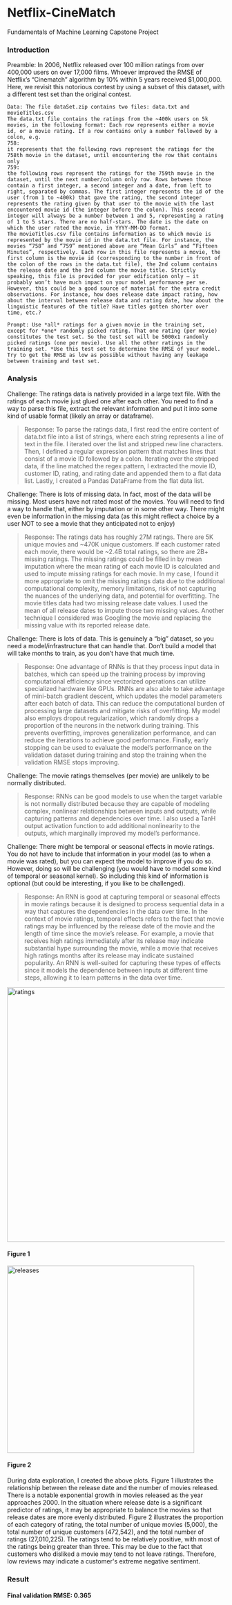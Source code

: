 # Netflix-CineMatch
Fundamentals of Machine Learning Capstone Project

### Introduction
Preamble: In 2006, Netflix released over 100 million ratings from over 400,000 users on over 17,000 films. Whoever improved the RMSE of Netflix’s “Cinematch” algorithm by 10% within 5 years received $1,000,000. Here, we revisit this notorious contest by using a subset of this dataset, with a different test set than the original contest.

```
Data: The file dataSet.zip contains two files: data.txt and movieTitles.csv
The data.txt file contains the ratings from the ~400k users on 5k movies, in the following format: Each row represents either a movie id, or a movie rating. If a row contains only a number followed by a colon, e.g.
758:
it represents that the following rows represent the ratings for the 758th movie in the dataset, until encountering the row that contains only
759:
the following rows represent the ratings for the 759th movie in the dataset, until the next number/column only row. Rows between those contain a first integer, a second integer and a date, from left to right, separated by commas. The first integer represents the id of the user (from 1 to ~400k) that gave the rating, the second integer represents the rating given by that user to the movie with the last encountered movie id (the integer before the colon). This second integer will always be a number between 1 and 5, representing a rating of 1 to 5 stars. There are no half-stars. The date is the date on which the user rated the movie, in YYYY-MM-DD format.
The movieTitles.csv file contains information as to which movie is represented by the movie id in the data.txt file. For instance, the movies “758” and “759” mentioned above are “Mean Girls” and “Fifteen Minutes”, respectively. Each row in this file represents a movie, the first column is the movie id (corresponding to the number in front of the colon of the rows in the data.txt file), the 2nd column contains the release date and the 3rd column the movie title. Strictly speaking, this file is provided for your edification only – it probably won’t have much impact on your model performance per se. However, this could be a good source of material for the extra credit observations. For instance, how does release date impact rating, how about the interval between release data and rating date, how about the linguistic features of the title? Have titles gotten shorter over time, etc.?
```

```
Prompt: Use *all* ratings for a given movie in the training set, except for *one* randomly picked rating. That one rating (per movie) constitutes the test set. So the test set will be 5000x1 randomly picked ratings (one per movie). Use all the other ratings in the training set. *Use this test set to determine the RMSE of your model. Try to get the RMSE as low as possible without having any leakage between training and test set.
```

### Analysis

Challenge: The ratings data is natively provided in a large text file. With the ratings of each movie just glued one after each other. You need to find a way to parse this file, extract the relevant information and put it into some kind of usable format (likely an array or dataframe).

> Response: To parse the ratings data, I first read the entire content of data.txt file into a list of strings, where each string represents a line of text in the file. I iterated over the list and stripped new line characters. Then, I defined a regular expression pattern that matches lines that consist of a movie ID followed by a colon. Iterating over the stripped data, if the line matched the regex pattern, I extracted the movie ID, customer ID, rating, and rating date and appended them to a flat data list. Lastly, I created a Pandas DataFrame from the flat data list.

Challenge: There is lots of missing data. In fact, most of the data will be missing. Most users have not rated most of the movies. You will need to find a way to handle that, either by imputation or in some other way. There might even be information in the missing data (as this might reflect a choice by a user NOT to see a movie that they anticipated not to enjoy)

> Response: The ratings data has roughly 27M ratings. There are 5K unique movies and ~470K unique customers. If each customer rated each movie, there would be ~2.4B total ratings, so there are 2B+ missing ratings. The missing ratings could be filled in by mean imputation where the mean rating of each movie ID is calculated and used to impute missing ratings for each movie. In my case, I found it more appropriate to omit the missing ratings data due to the additional computational complexity, memory limitations, risk of not capturing the nuances of the underlying data, and potential for overfitting. The movie titles data had two missing release date values. I used the mean of all release dates to impute those two missing values. Another technique I considered was Googling the movie and replacing the missing value with its reported release date.

Challenge: There is lots of data. This is genuinely a “big” dataset, so you need a model/infrastructure that can handle that. Don’t build a model that will take months to train, as you don’t have that much time. 

> Response: One advantage of RNNs is that they process input data in batches, which can speed up the training process by improving computational efficiency since vectorized operations can utilize specialized hardware like GPUs. RNNs are also able to take advantage of mini-batch gradient descent, which updates the model parameters after each batch of data. This can reduce the computational burden of processing large datasets and mitigate risks of overfitting. My model also employs dropout regularization, which randomly drops a proportion of the neurons in the network during training. This prevents overfitting, improves generalization performance, and can reduce the iterations to achieve good performance. Finally, early stopping can be used to evaluate the model’s performance on the validation dataset during training and stop the training when the validation RMSE stops improving.

Challenge: The movie ratings themselves (per movie) are unlikely to be normally distributed. 

> Response: RNNs can be good models to use when the target variable is not normally distributed because they are capable of modeling complex, nonlinear relationships between inputs and outputs, while capturing patterns and dependencies over time. I also used a TanH output activation function to add additional nonlinearity to the outputs, which marginally improved my model’s performance.

Challenge: There might be temporal or seasonal effects in movie ratings. You do not have to include that information in your model (as to when a movie was rated), but you can expect the model to improve if you do so. However, doing so will be challenging (you would have to model some kind of temporal or seasonal kernel). So including this kind of information is optional (but could be interesting, if you like to be challenged).

> Response: An RNN is good at capturing temporal or seasonal effects in movie ratings because it is designed to process sequential data in a way that captures the dependencies in the data over time. In the context of movie ratings, temporal effects refers to the fact that movie ratings may be influenced by the release date of the movie and the length of time since the movie’s release. For example, a movie that receives high ratings immediately after its release may indicate substantial hype surrounding the movie, while a movie that receives high ratings months after its release may indicate sustained popularity. An RNN is well-suited for capturing these types of effects since it models the dependence between inputs at different time steps, allowing it to learn patterns in the data over time.

<img width="589" alt="ratings" src="https://github.com/richardwzhu/netflix-cinematch/assets/30671520/57920eee-bd26-46fa-95dc-f1d1191fe718">

#### Figure 1 

<img width="433" alt="releases" src="https://github.com/richardwzhu/netflix-cinematch/assets/30671520/b34edbf7-db8f-4167-aabd-548a215a74bf">

#### Figure 2

During data exploration, I created the above plots. Figure 1 illustrates the relationship between the release date and the number of movies released. There is a notable exponential growth in movies released as the year approaches 2000. In the situation where release date is a significant predictor of ratings, it may be appropriate to balance the movies so that release dates are more evenly distributed. Figure 2 illustrates the proportion of each category of rating, the total number of unique movies (5,000), the total number of unique customers (472,542), and the total number of ratings (27,010,225). The ratings tend to be relatively positive, with most of the ratings being greater than three. This may be due to the fact that customers who disliked a movie may tend to not leave ratings. Therefore, low reviews may indicate a customer's extreme negative sentiment.

### Result
#### Final validation RMSE: 0.365
